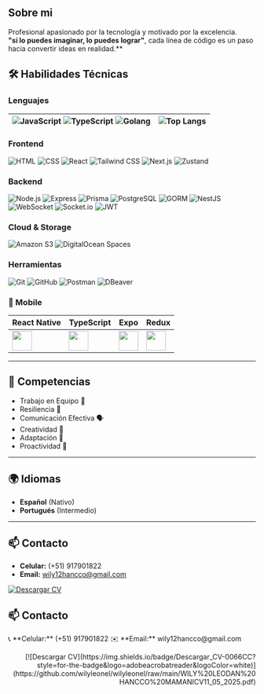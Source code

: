 ## Sobre mi
Profesional apasionado por la tecnología y motivado por la excelencia.  
**"si lo puedes imaginar, lo puedes lograr"**, cada línea de código es un paso hacia convertir ideas en realidad.**

## 🛠️ Habilidades Técnicas

### **Lenguajes**

| ![JavaScript](https://img.shields.io/badge/-JavaScript-F7DF1E?logo=javascript&logoColor=black) ![TypeScript](https://img.shields.io/badge/-TypeScript-3178C6?logo=typescript&logoColor=white) ![Golang](https://img.shields.io/badge/-Golang-00ADD8?logo=go&logoColor=white) | ![Top Langs](https://github-readme-stats.vercel.app/api/top-langs/?username=wilyleonel&layout=compact&theme=radical) |
|:------------------------------------------------------------------------------------------------------:|:---------------------------------------------------------------------------------------------------------------:|


### **Frontend**
![HTML](https://img.shields.io/badge/-HTML-E34F26?logo=html5&logoColor=white)
![CSS](https://img.shields.io/badge/-CSS-1572B6?logo=css3&logoColor=white)
![React](https://img.shields.io/badge/-React-61DAFB?logo=react&logoColor=black)
![Tailwind CSS](https://img.shields.io/badge/-Tailwind_CSS-38B2AC?logo=tailwind-css&logoColor=white)
![Next.js](https://img.shields.io/badge/-Next.js-000000?logo=next.js&logoColor=white)
![Zustand](https://img.shields.io/badge/-Zustand-181717?logo=zustand&logoColor=white)

### **Backend**
![Node.js](https://img.shields.io/badge/-Node.js-339933?logo=node.js&logoColor=white)
![Express](https://img.shields.io/badge/-Express-000000?logo=express&logoColor=white)
![Prisma](https://img.shields.io/badge/-Prisma-2D3748?logo=prisma&logoColor=white)
![PostgreSQL](https://img.shields.io/badge/-PostgreSQL-336791?logo=postgresql&logoColor=white)
![GORM](https://img.shields.io/badge/-GORM-3776AB?logo=go&logoColor=white)
![NestJS](https://img.shields.io/badge/-NestJS-E0234E?logo=nestjs&logoColor=white)
![WebSocket](https://img.shields.io/badge/-WebSocket-010101?logo=websocket&logoColor=white)
![Socket.io](https://img.shields.io/badge/-Socket.io-010101?logo=socket.io&logoColor=white)
![JWT](https://img.shields.io/badge/-JWT-FF6C37?logo=json-web-tokens&logoColor=white)

### **Cloud & Storage**
![Amazon S3](https://img.shields.io/badge/-Amazon%20S3-569A31?logo=amazon-s3&logoColor=white)
![DigitalOcean Spaces](https://img.shields.io/badge/-DigitalOcean%20Spaces-0080FF?logo=digitalocean&logoColor=white)

### **Herramientas**
![Git](https://img.shields.io/badge/-Git-F05032?logo=git&logoColor=white)
![GitHub](https://img.shields.io/badge/-GitHub-181717?logo=github&logoColor=white)
![Postman](https://img.shields.io/badge/-Postman-FF6C37?logo=postman&logoColor=white)
![DBeaver](https://img.shields.io/badge/-DBeaver-372923?logoColor=white)

### 📱 Mobile  
| React Native | TypeScript | Expo | Redux |
|-------------|------------|------|-------|
| <img src="https://cdn-icons-png.flaticon.com/512/1126/1126012.png" width=40> | <img src="https://cdn-icons-png.flaticon.com/512/5968/5968381.png" width=40> | <img src="https://cdn.iconscout.com/icon/free/png-256/expo-3628621-3030240.png" width=40> | <img src="https://cdn-icons-png.flaticon.com/512/1183/1183672.png" width=40> |

---

## 🧠 Competencias
- Trabajo en Equipo 🤝  
- Resiliencia 💪  
- Comunicación Efectiva 🗣️  
- Creatividad 🎨  
- Adaptación 🚀  
- Proactividad 💼  

---

## 🌍 Idiomas
- **Español** (Nativo)  
- **Portugués** (Intermedio)

---
## 📫 Contacto

- **Celular:** (+51) 917901822  
- **Email:** wily12hancco@gmail.com  

[![Descargar CV](https://img.shields.io/badge/Descargar_CV-0066CC?style=for-the-badge&logo=adobeacrobatreader&logoColor=white)](https://github.com/wilyleonel/wilyleonel/raw/main/WILY%20LEODAN%20HANCCO%20MAMANICV11_05_2025.pdf)


## 📫 Contacto

<p align="left">
📞 **Celular:** (+51) 917901822  
✉️ **Email:** wily12hancco@gmail.com  
</p>

<p align="right">
[![Descargar CV](https://img.shields.io/badge/Descargar_CV-0066CC?style=for-the-badge&logo=adobeacrobatreader&logoColor=white)](https://github.com/wilyleonel/wilyleonel/raw/main/WILY%20LEODAN%20HANCCO%20MAMANICV11_05_2025.pdf)
</p>
